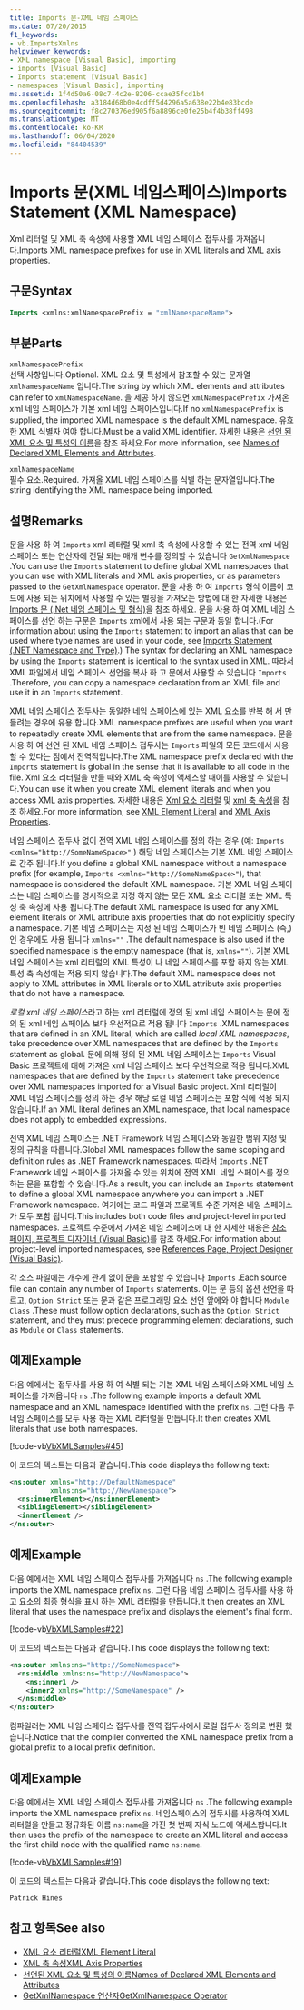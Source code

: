 ```yaml
---
title: Imports 문-XML 네임 스페이스
ms.date: 07/20/2015
f1_keywords:
- vb.ImportsXmlns
helpviewer_keywords:
- XML namespace [Visual Basic], importing
- imports [Visual Basic]
- Imports statement [Visual Basic]
- namespaces [Visual Basic], importing
ms.assetid: 1f4d50a6-08c7-4c2e-8206-ccae35fcd1b4
ms.openlocfilehash: a3184d68b0e4cdff5d4296a5a638e22b4e83bcde
ms.sourcegitcommit: f8c270376ed905f6a8896ce0fe25b4f4b38ff498
ms.translationtype: MT
ms.contentlocale: ko-KR
ms.lasthandoff: 06/04/2020
ms.locfileid: "84404539"
---
```

# <a name="imports-statement-xml-namespace"></a><span data-ttu-id="a4bcd-102">Imports 문(XML 네임스페이스)</span><span class="sxs-lookup"><span data-stu-id="a4bcd-102">Imports Statement (XML Namespace)</span></span>

<span data-ttu-id="a4bcd-103">Xml 리터럴 및 XML 축 속성에 사용할 XML 네임 스페이스 접두사를 가져옵니다.</span><span class="sxs-lookup"><span data-stu-id="a4bcd-103">Imports XML namespace prefixes for use in XML literals and XML axis properties.</span></span>

## <a name="syntax"></a><span data-ttu-id="a4bcd-104">구문</span><span class="sxs-lookup"><span data-stu-id="a4bcd-104">Syntax</span></span>

```vb
Imports <xmlns:xmlNamespacePrefix = "xmlNamespaceName">
```

## <a name="parts"></a><span data-ttu-id="a4bcd-105">부분</span><span class="sxs-lookup"><span data-stu-id="a4bcd-105">Parts</span></span>

`xmlNamespacePrefix`  
<span data-ttu-id="a4bcd-106">선택 사항입니다.</span><span class="sxs-lookup"><span data-stu-id="a4bcd-106">Optional.</span></span> <span data-ttu-id="a4bcd-107">XML 요소 및 특성에서 참조할 수 있는 문자열 `xmlNamespaceName` 입니다.</span><span class="sxs-lookup"><span data-stu-id="a4bcd-107">The string by which XML elements and attributes can refer to `xmlNamespaceName`.</span></span> <span data-ttu-id="a4bcd-108">을 제공 하지 않으면 `xmlNamespacePrefix` 가져온 xml 네임 스페이스가 기본 xml 네임 스페이스입니다.</span><span class="sxs-lookup"><span data-stu-id="a4bcd-108">If no `xmlNamespacePrefix` is supplied, the imported XML namespace is the default XML namespace.</span></span> <span data-ttu-id="a4bcd-109">유효한 XML 식별자 여야 합니다.</span><span class="sxs-lookup"><span data-stu-id="a4bcd-109">Must be a valid XML identifier.</span></span> <span data-ttu-id="a4bcd-110">자세한 내용은 [선언 된 XML 요소 및 특성의 이름](../../programming-guide/language-features/xml/names-of-declared-xml-elements-and-attributes.md)을 참조 하세요.</span><span class="sxs-lookup"><span data-stu-id="a4bcd-110">For more information, see [Names of Declared XML Elements and Attributes](../../programming-guide/language-features/xml/names-of-declared-xml-elements-and-attributes.md).</span></span>

`xmlNamespaceName`  
<span data-ttu-id="a4bcd-111">필수 요소.</span><span class="sxs-lookup"><span data-stu-id="a4bcd-111">Required.</span></span> <span data-ttu-id="a4bcd-112">가져올 XML 네임 스페이스를 식별 하는 문자열입니다.</span><span class="sxs-lookup"><span data-stu-id="a4bcd-112">The string identifying the XML namespace being imported.</span></span>

## <a name="remarks"></a><span data-ttu-id="a4bcd-113">설명</span><span class="sxs-lookup"><span data-stu-id="a4bcd-113">Remarks</span></span>

<span data-ttu-id="a4bcd-114">문을 사용 하 여 `Imports` xml 리터럴 및 xml 축 속성에 사용할 수 있는 전역 xml 네임 스페이스 또는 연산자에 전달 되는 매개 변수를 정의할 수 있습니다 `GetXmlNamespace` .</span><span class="sxs-lookup"><span data-stu-id="a4bcd-114">You can use the `Imports` statement to define global XML namespaces that you can use with XML literals and XML axis properties, or as parameters passed to the `GetXmlNamespace` operator.</span></span> <span data-ttu-id="a4bcd-115">문을 사용 하 여 `Imports` 형식 이름이 코드에 사용 되는 위치에서 사용할 수 있는 별칭을 가져오는 방법에 대 한 자세한 내용은 [Imports 문 (.Net 네임 스페이스 및 형식)](imports-statement-net-namespace-and-type.md)을 참조 하세요. 문을 사용 하 여 XML 네임 스페이스를 선언 하는 구문은 `Imports` xml에서 사용 되는 구문과 동일 합니다.</span><span class="sxs-lookup"><span data-stu-id="a4bcd-115">(For information about using the `Imports` statement to import an alias that can be used where type names are used in your code, see [Imports Statement (.NET Namespace and Type)](imports-statement-net-namespace-and-type.md).) The syntax for declaring an XML namespace by using the `Imports` statement is identical to the syntax used in XML.</span></span> <span data-ttu-id="a4bcd-116">따라서 XML 파일에서 네임 스페이스 선언을 복사 하 고 문에서 사용할 수 있습니다 `Imports` .</span><span class="sxs-lookup"><span data-stu-id="a4bcd-116">Therefore, you can copy a namespace declaration from an XML file and use it in an `Imports` statement.</span></span>

<span data-ttu-id="a4bcd-117">XML 네임 스페이스 접두사는 동일한 네임 스페이스에 있는 XML 요소를 반복 해 서 만들려는 경우에 유용 합니다.</span><span class="sxs-lookup"><span data-stu-id="a4bcd-117">XML namespace prefixes are useful when you want to repeatedly create XML elements that are from the same namespace.</span></span> <span data-ttu-id="a4bcd-118">문을 사용 하 여 선언 된 XML 네임 스페이스 접두사는 `Imports` 파일의 모든 코드에서 사용할 수 있다는 점에서 전역적입니다.</span><span class="sxs-lookup"><span data-stu-id="a4bcd-118">The XML namespace prefix declared with the `Imports` statement is global in the sense that it is available to all code in the file.</span></span> <span data-ttu-id="a4bcd-119">Xml 요소 리터럴을 만들 때와 XML 축 속성에 액세스할 때이를 사용할 수 있습니다.</span><span class="sxs-lookup"><span data-stu-id="a4bcd-119">You can use it when you create XML element literals and when you access XML axis properties.</span></span> <span data-ttu-id="a4bcd-120">자세한 내용은 [Xml 요소 리터럴](../xml-literals/xml-element-literal.md) 및 [xml 축 속성](../xml-axis/index.md)을 참조 하세요.</span><span class="sxs-lookup"><span data-stu-id="a4bcd-120">For more information, see [XML Element Literal](../xml-literals/xml-element-literal.md) and [XML Axis Properties](../xml-axis/index.md).</span></span>

<span data-ttu-id="a4bcd-121">네임 스페이스 접두사 없이 전역 XML 네임 스페이스를 정의 하는 경우 (예: `Imports <xmlns="http://SomeNameSpace>"` ) 해당 네임 스페이스는 기본 XML 네임 스페이스로 간주 됩니다.</span><span class="sxs-lookup"><span data-stu-id="a4bcd-121">If you define a global XML namespace without a namespace prefix (for example, `Imports <xmlns="http://SomeNameSpace>"`), that namespace is considered the default XML namespace.</span></span> <span data-ttu-id="a4bcd-122">기본 XML 네임 스페이스는 네임 스페이스를 명시적으로 지정 하지 않는 모든 XML 요소 리터럴 또는 XML 특성 축 속성에 사용 됩니다.</span><span class="sxs-lookup"><span data-stu-id="a4bcd-122">The default XML namespace is used for any XML element literals or XML attribute axis properties that do not explicitly specify a namespace.</span></span> <span data-ttu-id="a4bcd-123">기본 네임 스페이스는 지정 된 네임 스페이스가 빈 네임 스페이스 (즉,) 인 경우에도 사용 됩니다 `xmlns=""` .</span><span class="sxs-lookup"><span data-stu-id="a4bcd-123">The default namespace is also used if the specified namespace is the empty namespace (that is, `xmlns=""`).</span></span> <span data-ttu-id="a4bcd-124">기본 XML 네임 스페이스는 xml 리터럴의 XML 특성이 나 네임 스페이스를 포함 하지 않는 XML 특성 축 속성에는 적용 되지 않습니다.</span><span class="sxs-lookup"><span data-stu-id="a4bcd-124">The default XML namespace does not apply to XML attributes in XML literals or to XML attribute axis properties that do not have a namespace.</span></span>

<span data-ttu-id="a4bcd-125">*로컬 xml 네임 스페이스*라고 하는 xml 리터럴에 정의 된 xml 네임 스페이스는 문에 정의 된 xml 네임 스페이스 보다 우선적으로 적용 됩니다 `Imports` .</span><span class="sxs-lookup"><span data-stu-id="a4bcd-125">XML namespaces that are defined in an XML literal, which are called *local XML namespaces*, take precedence over XML namespaces that are defined by the `Imports` statement as global.</span></span> <span data-ttu-id="a4bcd-126">문에 의해 정의 된 XML 네임 스페이스는 `Imports` Visual Basic 프로젝트에 대해 가져온 xml 네임 스페이스 보다 우선적으로 적용 됩니다.</span><span class="sxs-lookup"><span data-stu-id="a4bcd-126">XML namespaces that are defined by the `Imports` statement take precedence over XML namespaces imported for a Visual Basic project.</span></span> <span data-ttu-id="a4bcd-127">Xml 리터럴이 XML 네임 스페이스를 정의 하는 경우 해당 로컬 네임 스페이스는 포함 식에 적용 되지 않습니다.</span><span class="sxs-lookup"><span data-stu-id="a4bcd-127">If an XML literal defines an XML namespace, that local namespace does not apply to embedded expressions.</span></span>

<span data-ttu-id="a4bcd-128">전역 XML 네임 스페이스는 .NET Framework 네임 스페이스와 동일한 범위 지정 및 정의 규칙을 따릅니다.</span><span class="sxs-lookup"><span data-stu-id="a4bcd-128">Global XML namespaces follow the same scoping and definition rules as .NET Framework namespaces.</span></span> <span data-ttu-id="a4bcd-129">따라서 `Imports` .NET Framework 네임 스페이스를 가져올 수 있는 위치에 전역 XML 네임 스페이스를 정의 하는 문을 포함할 수 있습니다.</span><span class="sxs-lookup"><span data-stu-id="a4bcd-129">As a result, you can include an `Imports` statement to define a global XML namespace anywhere you can import a .NET Framework namespace.</span></span> <span data-ttu-id="a4bcd-130">여기에는 코드 파일과 프로젝트 수준 가져온 네임 스페이스가 모두 포함 됩니다.</span><span class="sxs-lookup"><span data-stu-id="a4bcd-130">This includes both code files and project-level imported namespaces.</span></span> <span data-ttu-id="a4bcd-131">프로젝트 수준에서 가져온 네임 스페이스에 대 한 자세한 내용은 [참조 페이지, 프로젝트 디자이너 (Visual Basic)](/visualstudio/ide/reference/references-page-project-designer-visual-basic)를 참조 하세요.</span><span class="sxs-lookup"><span data-stu-id="a4bcd-131">For information about project-level imported namespaces, see [References Page, Project Designer (Visual Basic)](/visualstudio/ide/reference/references-page-project-designer-visual-basic).</span></span>

<span data-ttu-id="a4bcd-132">각 소스 파일에는 개수에 관계 없이 문을 포함할 수 있습니다 `Imports` .</span><span class="sxs-lookup"><span data-stu-id="a4bcd-132">Each source file can contain any number of `Imports` statements.</span></span> <span data-ttu-id="a4bcd-133">이는 문 등의 옵션 선언을 따르고, `Option Strict` 또는 문과 같은 프로그래밍 요소 선언 앞에와 야 합니다 `Module` `Class` .</span><span class="sxs-lookup"><span data-stu-id="a4bcd-133">These must follow option declarations, such as the `Option Strict` statement, and they must precede programming element declarations, such as `Module` or `Class` statements.</span></span>

## <a name="example"></a><span data-ttu-id="a4bcd-134">예제</span><span class="sxs-lookup"><span data-stu-id="a4bcd-134">Example</span></span>

<span data-ttu-id="a4bcd-135">다음 예에서는 접두사를 사용 하 여 식별 되는 기본 XML 네임 스페이스와 XML 네임 스페이스를 가져옵니다 `ns` .</span><span class="sxs-lookup"><span data-stu-id="a4bcd-135">The following example imports a default XML namespace and an XML namespace identified with the prefix `ns`.</span></span> <span data-ttu-id="a4bcd-136">그런 다음 두 네임 스페이스를 모두 사용 하는 XML 리터럴을 만듭니다.</span><span class="sxs-lookup"><span data-stu-id="a4bcd-136">It then creates XML literals that use both namespaces.</span></span>

[!code-vb[VbXMLSamples#45](~/samples/snippets/visualbasic/VS_Snippets_VBCSharp/VbXMLSamples/VB/Module1.vb#45)]

<span data-ttu-id="a4bcd-137">이 코드의 텍스트는 다음과 같습니다.</span><span class="sxs-lookup"><span data-stu-id="a4bcd-137">This code displays the following text:</span></span>

```xml
<ns:outer xmlns="http://DefaultNamespace"
          xmlns:ns="http://NewNamespace">
  <ns:innerElement></ns:innerElement>
  <siblingElement></siblingElement>
  <innerElement />
</ns:outer>
```

## <a name="example"></a><span data-ttu-id="a4bcd-138">예제</span><span class="sxs-lookup"><span data-stu-id="a4bcd-138">Example</span></span>

<span data-ttu-id="a4bcd-139">다음 예에서는 XML 네임 스페이스 접두사를 가져옵니다 `ns` .</span><span class="sxs-lookup"><span data-stu-id="a4bcd-139">The following example imports the XML namespace prefix `ns`.</span></span> <span data-ttu-id="a4bcd-140">그런 다음 네임 스페이스 접두사를 사용 하 고 요소의 최종 형식을 표시 하는 XML 리터럴을 만듭니다.</span><span class="sxs-lookup"><span data-stu-id="a4bcd-140">It then creates an XML literal that uses the namespace prefix and displays the element's final form.</span></span>

[!code-vb[VbXMLSamples#22](~/samples/snippets/visualbasic/VS_Snippets_VBCSharp/VbXMLSamples/VB/XMLSamples10.vb#22)]

<span data-ttu-id="a4bcd-141">이 코드의 텍스트는 다음과 같습니다.</span><span class="sxs-lookup"><span data-stu-id="a4bcd-141">This code displays the following text:</span></span>

```xml
<ns:outer xmlns:ns="http://SomeNamespace">
  <ns:middle xmlns:ns="http://NewNamespace">
    <ns:inner1 />
    <inner2 xmlns="http://SomeNamespace" />
  </ns:middle>
</ns:outer>
```

<span data-ttu-id="a4bcd-142">컴파일러는 XML 네임 스페이스 접두사를 전역 접두사에서 로컬 접두사 정의로 변환 했습니다.</span><span class="sxs-lookup"><span data-stu-id="a4bcd-142">Notice that the compiler converted the XML namespace prefix from a global prefix to a local prefix definition.</span></span>

## <a name="example"></a><span data-ttu-id="a4bcd-143">예제</span><span class="sxs-lookup"><span data-stu-id="a4bcd-143">Example</span></span>

<span data-ttu-id="a4bcd-144">다음 예에서는 XML 네임 스페이스 접두사를 가져옵니다 `ns` .</span><span class="sxs-lookup"><span data-stu-id="a4bcd-144">The following example imports the XML namespace prefix `ns`.</span></span> <span data-ttu-id="a4bcd-145">네임스페이스의 접두사를 사용하여 XML 리터럴을 만들고 정규화된 이름 `ns:name`을 가진 첫 번째 자식 노드에 액세스합니다.</span><span class="sxs-lookup"><span data-stu-id="a4bcd-145">It then uses the prefix of the namespace to create an XML literal and access the first child node with the qualified name `ns:name`.</span></span>

[!code-vb[VbXMLSamples#19](~/samples/snippets/visualbasic/VS_Snippets_VBCSharp/VbXMLSamples/VB/XMLSamples8.vb#19)]

<span data-ttu-id="a4bcd-146">이 코드의 텍스트는 다음과 같습니다.</span><span class="sxs-lookup"><span data-stu-id="a4bcd-146">This code displays the following text:</span></span>

`Patrick Hines`

## <a name="see-also"></a><span data-ttu-id="a4bcd-147">참고 항목</span><span class="sxs-lookup"><span data-stu-id="a4bcd-147">See also</span></span>

- [<span data-ttu-id="a4bcd-148">XML 요소 리터럴</span><span class="sxs-lookup"><span data-stu-id="a4bcd-148">XML Element Literal</span></span>](../xml-literals/xml-element-literal.md)
- [<span data-ttu-id="a4bcd-149">XML 축 속성</span><span class="sxs-lookup"><span data-stu-id="a4bcd-149">XML Axis Properties</span></span>](../xml-axis/index.md)
- [<span data-ttu-id="a4bcd-150">선언된 XML 요소 및 특성의 이름</span><span class="sxs-lookup"><span data-stu-id="a4bcd-150">Names of Declared XML Elements and Attributes</span></span>](../../programming-guide/language-features/xml/names-of-declared-xml-elements-and-attributes.md)
- [<span data-ttu-id="a4bcd-151">GetXmlNamespace 연산자</span><span class="sxs-lookup"><span data-stu-id="a4bcd-151">GetXmlNamespace Operator</span></span>](../operators/getxmlnamespace-operator.md)
